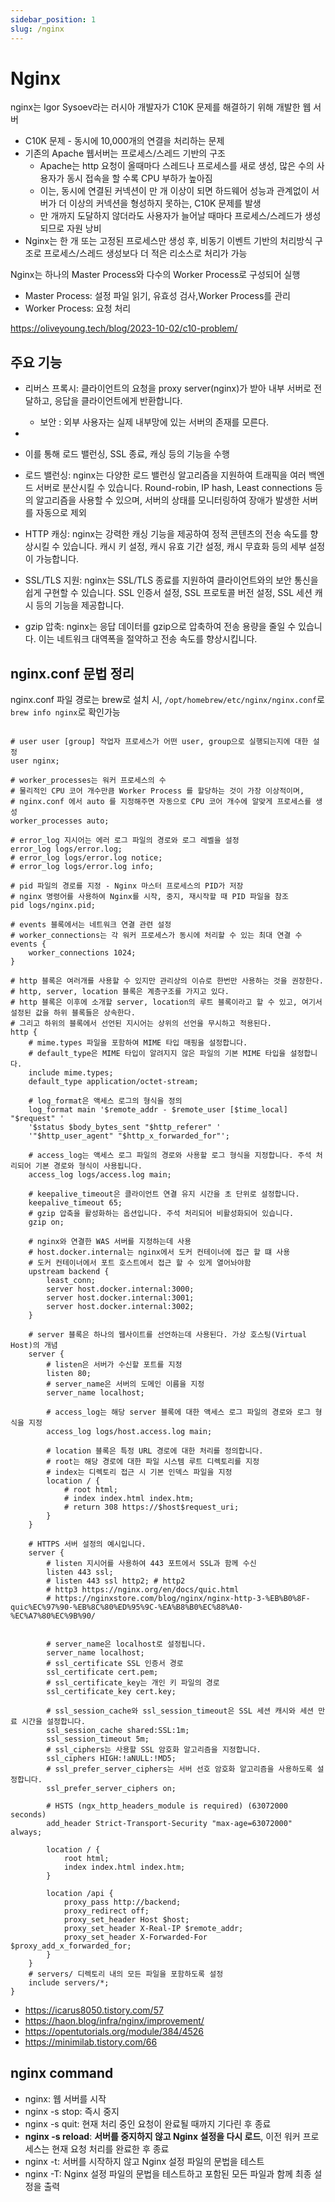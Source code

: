 ```yaml
---
sidebar_position: 1
slug: /nginx
---
```


# Nginx

nginx는 Igor Sysoev라는 러시아 개발자가 C10K 문제를 해결하기 위해 개발한 웹 서버

- C10K 문제 - 동시에 10,000개의 연결을 처리하는 문제
- 기존의 Apache 웹서버는 프로세스/스레드 기반의 구조
  - Apache는 http 요청이 올때마다 스레드나 프로세스를 새로 생성, 많은 수의 사용자가 동시 접속을 할 수록 CPU 부하가 높아짐
  - 이는, 동시에 연결된 커넥션이 만 개 이상이 되면 하드웨어 성능과 관계없이 서버가 더 이상의 커넥션을 형성하지 못하는, C10K 문제를 발생
  - 만 개까지 도달하지 않더라도 사용자가 늘어날 때마다 프로세스/스레드가 생성되므로 자원 낭비
- Nginx는 한 개 또는 고정된 프로세스만 생성 후, 비동기 이벤트 기반의 처리방식 구조로 프로세스/스레드 생성보다 더 적은 리소스로 처리가 가능

Nginx는 하나의 Master Process와 다수의 Worker Process로 구성되어 실행

- Master Process: 설정 파일 읽기, 유효성 검사,Worker Process를 관리
- Worker Process: 요청 처리

https://oliveyoung.tech/blog/2023-10-02/c10-problem/

## 주요 기능

- 리버스 프록시: 클라이언트의 요청을 proxy server(nginx)가 받아 내부 서버로 전달하고, 응답을 클라이언트에게 반환합니다.
  - 보안 : 외부 사용자는 실제 내부망에 있는 서버의 존재를 모른다.
-
- 이를 통해 로드 밸런싱, SSL 종료, 캐싱 등의 기능을 수행

- 로드 밸런싱: nginx는 다양한 로드 밸런싱 알고리즘을 지원하여 트래픽을 여러 백엔드 서버로 분산시킬 수 있습니다. Round-robin, IP hash, Least connections 등의 알고리즘을 사용할 수 있으며, 서버의 상태를 모니터링하여 장애가 발생한 서버를 자동으로 제외

- HTTP 캐싱: nginx는 강력한 캐싱 기능을 제공하여 정적 콘텐츠의 전송 속도를 향상시킬 수 있습니다. 캐시 키 설정, 캐시 유효 기간 설정, 캐시 무효화 등의 세부 설정이 가능합니다.

- SSL/TLS 지원: nginx는 SSL/TLS 종료를 지원하여 클라이언트와의 보안 통신을 쉽게 구현할 수 있습니다. SSL 인증서 설정, SSL 프로토콜 버전 설정, SSL 세션 캐시 등의 기능을 제공합니다.

- gzip 압축: nginx는 응답 데이터를 gzip으로 압축하여 전송 용량을 줄일 수 있습니다. 이는 네트워크 대역폭을 절약하고 전송 속도를 향상시킵니다.

<!-- 모듈화된 구조: nginx는 모듈화된 구조로 되어 있어 필요한 기능만 선택적으로 사용할 수 있습니다. 다양한 내장 모듈과 서드파티 모듈을 통해 기능을 확장할 수 있습니다.
경량화된 설정: nginx는 간결하고 직관적인 설정 파일 구조를 가지고 있습니다. 블록 구조를 사용하여 설정을 계층적으로 관리할 수 있으며, 주석을 통해 설정의 의미를 명확히 할 수 있습니다. -->

## nginx.conf 문법 정리

nginx.conf 파일 경로는 brew로 설치 시, `/opt/homebrew/etc/nginx/nginx.conf`로 `brew info nginx`로 확인가능

```nginx

# user user [group] 작업자 프로세스가 어떤 user, group으로 실행되는지에 대한 설정
user nginx;

# worker_processes는 워커 프로세스의 수
# 물리적인 CPU 코어 개수만큼 Worker Process 를 할당하는 것이 가장 이상적이며,
# nginx.conf 에서 auto 를 지정해주면 자동으로 CPU 코어 개수에 알맞게 프로세스를 생성
worker_processes auto;

# error_log 지시어는 에러 로그 파일의 경로와 로그 레벨을 설정
error_log logs/error.log;
# error_log logs/error.log notice;
# error_log logs/error.log info;

# pid 파일의 경로를 지정 - Nginx 마스터 프로세스의 PID가 저장
# nginx 명령어를 사용하여 Nginx를 시작, 중지, 재시작할 때 PID 파일을 참조
pid logs/nginx.pid;

# events 블록에서는 네트워크 연결 관련 설정
# worker_connections는 각 워커 프로세스가 동시에 처리할 수 있는 최대 연결 수
events {
    worker_connections 1024;
}

# http 블록은 여러개를 사용할 수 있지만 관리상의 이슈로 한번만 사용하는 것을 권장한다.
# http, server, location 블록은 계층구조를 가지고 있다.
# http 블록은 이후에 소개할 server, location의 루트 블록이라고 할 수 있고, 여기서 설정된 값을 하위 블록들은 상속한다.
# 그리고 하위의 블록에서 선언된 지시어는 상위의 선언을 무시하고 적용된다.
http {
    # mime.types 파일을 포함하여 MIME 타입 매핑을 설정합니다.
    # default_type은 MIME 타입이 알려지지 않은 파일의 기본 MIME 타입을 설정합니다.
    include mime.types;
    default_type application/octet-stream;

    # log_format은 액세스 로그의 형식을 정의
    log_format main '$remote_addr - $remote_user [$time_local] "$request" '
    '$status $body_bytes_sent "$http_referer" '
    '"$http_user_agent" "$http_x_forwarded_for"';

    # access_log는 액세스 로그 파일의 경로와 사용할 로그 형식을 지정합니다. 주석 처리되어 기본 경로와 형식이 사용됩니다.
    access_log logs/access.log main;

    # keepalive_timeout은 클라이언트 연결 유지 시간을 초 단위로 설정합니다.
    keepalive_timeout 65;
    # gzip 압축을 활성화하는 옵션입니다. 주석 처리되어 비활성화되어 있습니다.
    gzip on;

    # nginx와 연결한 WAS 서버를 지정하는데 사용
    # host.docker.internal는 nginx에서 도커 컨테이너에 접근 할 떄 사용
    # 도커 컨테이너에서 포트 호스트에서 접근 할 수 있게 열어놔야함
    upstream backend {
        least_conn;
        server host.docker.internal:3000;
        server host.docker.internal:3001;
        server host.docker.internal:3002;
    }

    # server 블록은 하나의 웹사이트를 선언하는데 사용된다. 가상 호스팅(Virtual Host)의 개념
    server {
        # listen은 서버가 수신할 포트를 지정
        listen 80;
        # server_name은 서버의 도메인 이름을 지정
        server_name localhost;

        # access_log는 해당 server 블록에 대한 액세스 로그 파일의 경로와 로그 형식을 지정
        access_log logs/host.access.log main;

        # location 블록은 특정 URL 경로에 대한 처리를 정의합니다.
        # root는 해당 경로에 대한 파일 시스템 루트 디렉토리를 지정
        # index는 디렉토리 접근 시 기본 인덱스 파일을 지정
        location / {
            # root html;
            # index index.html index.htm;
            # return 308 https://$host$request_uri;
        }
    }

    # HTTPS 서버 설정의 예시입니다.
    server {
        # listen 지시어를 사용하여 443 포트에서 SSL과 함께 수신
        listen 443 ssl;
        # listen 443 ssl http2; # http2
        # http3 https://nginx.org/en/docs/quic.html
        # https://nginxstore.com/blog/nginx/nginx-http-3-%EB%B0%8F-quic%EC%97%90-%EB%8C%80%ED%95%9C-%EA%B8%B0%EC%88%A0-%EC%A7%80%EC%9B%90/


        # server_name은 localhost로 설정됩니다.
        server_name localhost;
        # ssl_certificate SSL 인증서 경로
        ssl_certificate cert.pem;
        # ssl_certificate_key는 개인 키 파일의 경로
        ssl_certificate_key cert.key;

        # ssl_session_cache와 ssl_session_timeout은 SSL 세션 캐시와 세션 만료 시간을 설정합니다.
        ssl_session_cache shared:SSL:1m;
        ssl_session_timeout 5m;
        # ssl_ciphers는 사용할 SSL 암호화 알고리즘을 지정합니다.
        ssl_ciphers HIGH:!aNULL:!MD5;
        # ssl_prefer_server_ciphers는 서버 선호 암호화 알고리즘을 사용하도록 설정합니다.
        ssl_prefer_server_ciphers on;

        # HSTS (ngx_http_headers_module is required) (63072000 seconds)
        add_header Strict-Transport-Security "max-age=63072000" always;

        location / {
            root html;
            index index.html index.htm;
        }

        location /api {
            proxy_pass http://backend;
            proxy_redirect off;
            proxy_set_header Host $host;
            proxy_set_header X-Real-IP $remote_addr;
            proxy_set_header X-Forwarded-For $proxy_add_x_forwarded_for;
        }
    }
    # servers/ 디렉토리 내의 모든 파일을 포함하도록 설정
    include servers/*;
}
```

- https://icarus8050.tistory.com/57
- https://haon.blog/infra/nginx/improvement/
- https://opentutorials.org/module/384/4526
- https://minimilab.tistory.com/66

## nginx command

- nginx: 웹 서버를 시작
- nginx -s stop: 즉시 중지
- nginx -s quit: 현재 처리 중인 요청이 완료될 때까지 기다린 후 종료
- **nginx -s reload**: **서버를 중지하지 않고 Nginx 설정을 다시 로드**, 이전 워커 프로세스는 현재 요청 처리를 완료한 후 종료
- nginx -t: 서버를 시작하지 않고 Nginx 설정 파일의 문법을 테스트
- nginx -T: Nginx 설정 파일의 문법을 테스트하고 포함된 모든 파일과 함께 최종 설정을 출력
